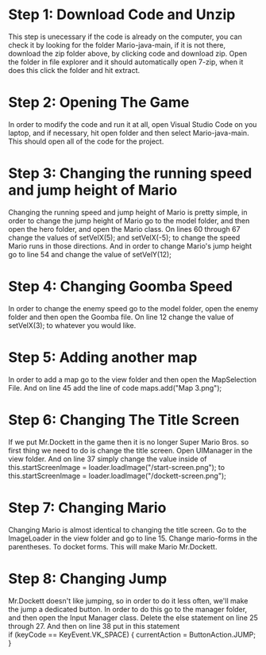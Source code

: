 # Step 1: Download Code and Unzip
This step is unecessary if the code is already on the computer, you can check it by looking for the folder Mario-java-main, if it is not there, download the zip folder above, by clicking code and download zip. Open the folder in file explorer and it should automatically open 7-zip, when it does this click the folder and hit extract.
# Step 2: Opening The Game
In order to modify the code and run it at all, open Visual Studio Code on you laptop, and if necessary, hit open folder and then select Mario-java-main. This should open all of the code for the project.
# Step 3: Changing the running speed and jump height of Mario
Changing the running speed and jump height of Mario is pretty simple, in order to change the jump height of Mario go to the model folder, and then open the hero folder, and open the Mario class. On lines 60 through 67 change the values of  setVelX(5); and   setVelX(-5); to change the speed Mario runs in those directions. And in order to change Mario's jump height go to line 54 and change the value of setVelY(12);
# Step 4: Changing Goomba Speed
In order to change the enemy speed go to the model folder, open the enemy folder and then open the Goomba file. On line 12 change the value of  setVelX(3); to whatever you would like.
# Step 5: Adding another map
In order to add a map go to the view folder and then open the MapSelection File. And on line 45 add the line of code maps.add("Map 3.png"); 
# Step 6: Changing The Title Screen
If we put Mr.Dockett in the game then it is no longer Super Mario Bros. so first thing we need to do is change the title screen. Open UIManager in the view folder. And on line 37 simply change the value inside of  this.startScreenImage = loader.loadImage("/start-screen.png"); to this.startScreenImage = loader.loadImage("/dockett-screen.png");
# Step 7: Changing Mario
Changing Mario is almost identical to changing the title screen. Go to the ImageLoader in the view folder and go to line 15. Change mario-forms in the parentheses. To docket forms. This will make Mario Mr.Dockett.
# Step 8: Changing Jump
Mr.Dockett doesn't like jumping, so in order to do it less often, we'll make the jump a dedicated button. In order to do this go to the manager folder, and then open the Input Manager class. Delete the else statement on line 25 through 27. And then on line 38 put in this statement  
if (keyCode == KeyEvent.VK_SPACE) {
                currentAction = ButtonAction.JUMP;
                }

